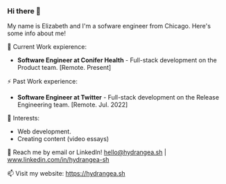 ### Hi there 👋

My name is Elizabeth and I'm a sofware engineer from Chicago. Here's some info about me!

🌟 Current Work expierence: <br>
- **Software Engineer at Conifer Health** - Full-stack development on the Product team. [Remote. Present]

⚡ Past Work experience: <br>
- **Software Engineer at Twitter** - Full-stack development on the Release Engineering team. [Remote. Jul. 2022]


🌱 Interests:
- Web development.
- Creating content (video essays)

💬 Reach me by email or LinkedIn! hello@hydrangea.sh | www.linkedin.com/in/hydrangea-sh

📫 Visit my website: https://hydrangea.sh



<!--
**hydrangea-sh/hydrangea-sh** is a ✨ _special_ ✨ repository because its `README.md` (this file) appears on your GitHub profile.

Here are some ideas to get you started:

- 🔭 I’m currently working on ...
- 🌱 I’m currently learning ...
- 👯 I’m looking to collaborate on ...
- 🤔 I’m looking for help with ...
- 💬 Ask me about ...
- 📫 How to reach me: ...
- 😄 Pronouns: ...
- ⚡ Fun fact: ...
-->
